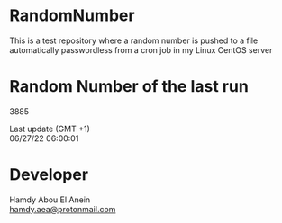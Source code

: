 # RandomNumber    
This is a test repository where a random number is pushed to a file automatically passwordless from a cron job in my Linux CentOS server    
# Random Number of the last run   
3885
      
Last update (GMT +1)    
06/27/22 06:00:01
# Developer    
Hamdy Abou El Anein   
hamdy.aea@protonmail.com
